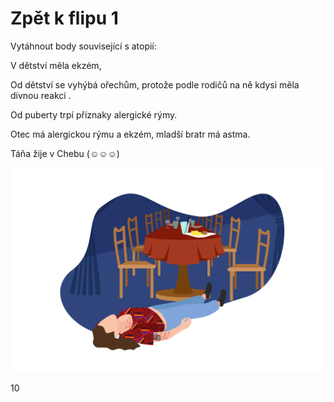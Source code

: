 <div class="w3-row">
<div class="w3-half w3-small">


# Zpět k flipu 1

Vytáhnout body související s atopií:

V dětství měla ekzém, 

Od dětství se vyhýbá ořechům, protože podle rodičů na ně kdysi měla divnou reakci .

Od puberty trpí příznaky alergické rýmy.

Otec má alergickou rýmu a ekzém, mladší bratr má astma.

Táňa žije v Chebu (☺☺☺)


</div>
<div class="w3-half">

![slide_2-3_komiks_05_skvrny](slide_2-3_komiks_05_skvrny.jpg)



</div>
</div>

<div class="w3-center">10</div>

